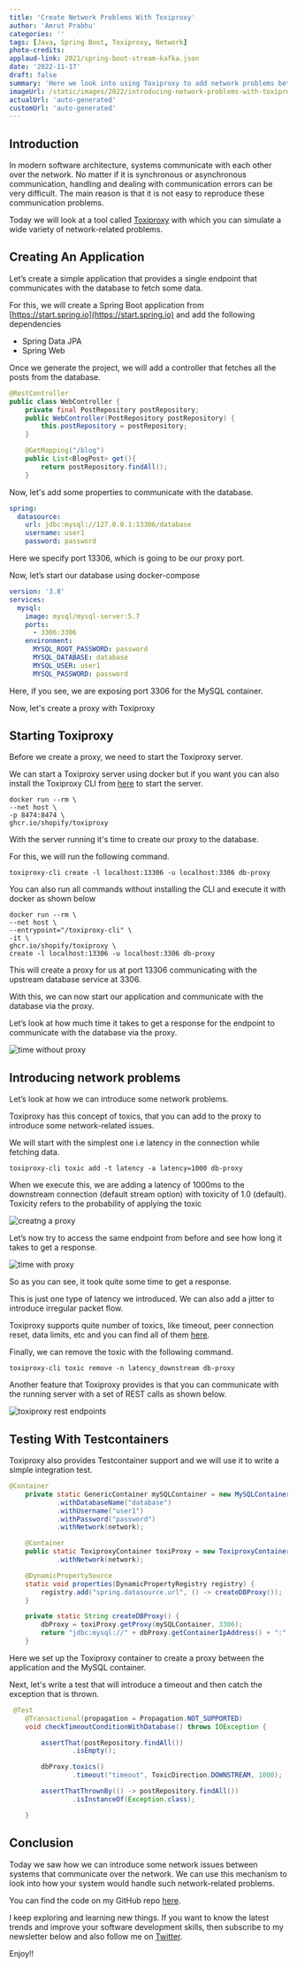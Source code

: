 ```yaml
---
title: 'Create Network Problems With Toxiproxy'
author: 'Amrut Prabhu'
categories: ''
tags: [Java, Spring Boot, Toxiproxy, Network]
photo-credits:
applaud-link: 2021/spring-boot-stream-kafka.json
date: '2022-11-17'
draft: false
summary: 'Here we look into using Toxiproxy to add network problems between systems communicating over the network'
imageUrl: /static/images/2022/introducing-network-problems-with-toxiproxy/cover.jpg
actualUrl: 'auto-generated'
customUrl: 'auto-generated'
---
```


## Introduction

In modern software architecture, systems communicate with each other over the network. No matter if it is synchronous or asynchronous communication, handling and dealing with communication errors can be very difficult. The main reason is that it is not easy to reproduce these communication problems.

Today we will look at a tool called [Toxiproxy](https://github.com/Shopify/toxiproxy) with which you can simulate a wide variety of network-related problems.

## Creating An Application

Let’s create a simple application that provides a single endpoint that communicates with the database to fetch some data.

For this, we will create a Spring Boot application from [https://start.spring.io](https://start.spring.io) and add the following dependencies

- Spring Data JPA
- Spring Web

Once we generate the project, we will add a controller that fetches all the posts from the database.

```java
@RestController
public class WebController {
    private final PostRepository postRepository;
    public WebController(PostRepository postRepository) {
        this.postRepository = postRepository;
    }

    @GetMapping("/blog")
    public List<BlogPost> get(){
        return postRepository.findAll();
    }
```

Now, let's add some properties to communicate with the database.

```yaml
spring:
  datasource:
    url: jdbc:mysql://127.0.0.1:13306/database
    username: user1
    password: password
```

Here we specify port 13306, which is going to be our proxy port.

Now, let’s start our database using docker-compose

```yaml
version: '3.8'
services:
  mysql:
    image: mysql/mysql-server:5.7
    ports:
      - 3306:3306
    environment:
      MYSQL_ROOT_PASSWORD: password
      MYSQL_DATABASE: database
      MYSQL_USER: user1
      MYSQL_PASSWORD: password
```

Here, if you see, we are exposing port 3306 for the MySQL container.

Now, let's create a proxy with Toxiproxy

## Starting Toxiproxy

Before we create a proxy, we need to start the Toxiproxy server.

We can start a Toxiproxy server using docker but if you want you can also install the Toxiproxy CLI from [here](https://github.com/Shopify/toxiproxy/releases) to start the server.

```shell
docker run --rm \
--net host \
-p 8474:8474 \
ghcr.io/shopify/toxiproxy
```

With the server running it's time to create our proxy to the database.

For this, we will run the following command.

```shell
toxiproxy-cli create -l localhost:13306 -u localhost:3306 db-proxy
```

You can also run all commands without installing the CLI and execute it with docker as shown below

```shell
docker run --rm \
--net host \
--entrypoint="/toxiproxy-cli" \
-it \
ghcr.io/shopify/toxiproxy \
create -l localhost:13306 -u localhost:3306 db-proxy
```

This will create a proxy for us at port 13306 communicating with the upstream database service at 3306.

With this, we can now start our application and communicate with the database via the proxy.

Let’s look at how much time it takes to get a response for the endpoint to communicate with the database via the proxy.

![time without proxy](/static/images/2022/introducing-network-problems-with-toxiproxy/time-without-proxy.png)

## Introducing network problems

Let’s look at how we can introduce some network problems.

Toxiproxy has this concept of toxics, that you can add to the proxy to introduce some network-related issues.

We will start with the simplest one i.e latency in the connection while fetching data.

```shell
toxiproxy-cli toxic add -t latency -a latency=1000 db-proxy
```

When we execute this, we are adding a latency of 1000ms to the downstream connection (default stream option) with toxicity of 1.0 (default). Toxicity refers to the probability of applying the toxic

![creatng a proxy](/static/images/2022/introducing-network-problems-with-toxiproxy/proxy-create.png)

Let’s now try to access the same endpoint from before and see how long it takes to get a response.

![time with proxy](/static/images/2022/introducing-network-problems-with-toxiproxy/time-with-proxy.png)

So as you can see, it took quite some time to get a response.

This is just one type of latency we introduced. We can also add a jitter to introduce irregular packet flow.

Toxiproxy supports quite number of toxics, like timeout, peer connection reset, data limits, etc and you can find all of them [here](https://github.com/Shopify/toxiproxy#toxics).

Finally, we can remove the toxic with the following command.

```shell
toxiproxy-cli toxic remove -n latency_downstream db-proxy
```

Another feature that Toxiproxy provides is that you can communicate with the running server with a set of REST calls as shown below.

![toxiproxy rest endpoints](/static/images/2022/introducing-network-problems-with-toxiproxy/rest-endpoint.png)

## Testing With Testcontainers

Toxiproxy also provides Testcontainer support and we will use it to write a simple integration test.

```java
@Container
    private static GenericContainer mySQLContainer = new MySQLContainer(DockerImageName.parse("mysql/mysql-server:5.7").asCompatibleSubstituteFor("mysql"))
            .withDatabaseName("database")
            .withUsername("user1")
            .withPassword("password")
            .withNetwork(network);

    @Container
    public static ToxiproxyContainer toxiProxy = new ToxiproxyContainer()
            .withNetwork(network);

    @DynamicPropertySource
    static void properties(DynamicPropertyRegistry registry) {
        registry.add("spring.datasource.url", () -> createDBProxy());
    }

    private static String createDBProxy() {
        dbProxy = toxiProxy.getProxy(mySQLContainer, 3306);
        return "jdbc:mysql://" + dbProxy.getContainerIpAddress() + ":" + dbProxy.getProxyPort() + "/database";
    }
```

Here we set up the Toxiproxy container to create a proxy between the application and the MySQL container.

Next, let's write a test that will introduce a timeout and then catch the exception that is thrown.

```java
 @Test
    @Transactional(propagation = Propagation.NOT_SUPPORTED)
    void checkTimeoutConditionWithDatabase() throws IOException {

        assertThat(postRepository.findAll())
                .isEmpty();

        dbProxy.toxics()
                .timeout("timeout", ToxicDirection.DOWNSTREAM, 1000);

        assertThatThrownBy(() -> postRepository.findAll())
                .isInstanceOf(Exception.class);

    }
```

## Conclusion

Today we saw how we can introduce some network issues between systems that communicate over the network. We can use this mechanism to look into how your system would handle such network-related problems.

You can find the code on my GitHub repo [here](https://github.com/amrutprabhu/kubernetes-deployment-with-skaffold).

I keep exploring and learning new things. If you want to know the latest trends and improve your software development skills, then subscribe to my newsletter below and also follow me on [Twitter](https://twitter.com/amrutprabhu42).

Enjoy!!
